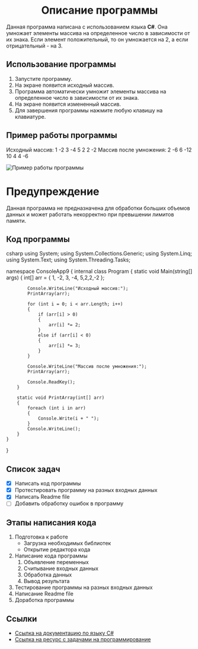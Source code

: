 <h1 align="center">Описание программы </h1>

Данная программа написана с использованием языка **С#**. Она умножает элементы массива на определенное число в зависимости от их знака. Если элемент положительный, то он умножается на 2, а если отрицательный - на 3. 

## Использование программы

1. Запустите программу.
2. На экране появится исходный массив.
3. Программа автоматически умножит элементы массива на определенное число в зависимости от их знака.
4. На экране появится измененный массив.
5. Для завершения программы нажмите любую клавишу на клавиатуре.

## Пример работы программы

Исходный массив:
1 -2 3 -4 5 2 2 -2 
Массив после умножения:
2 -6 6 -12 10 4 4 -6 


![Пример работы программы](https://i.imgur.com/664DznO.png)

# Предупреждение

Данная программа не предназначена для обработки больших объемов данных и может работать некорректно при превышении лимитов памяти.

## Код программы

csharp
using System;
using System.Collections.Generic;
using System.Linq;
using System.Text;
using System.Threading.Tasks;

namespace ConsoleApp9
{
    internal class Program
    {
        static void Main(string[] args)
        {
            int[] arr = { 1, -2, 3, -4, 5,2,2,-2 };

            Console.WriteLine("Исходный массив:");
            PrintArray(arr);

            for (int i = 0; i < arr.Length; i++)
            {
                if (arr[i] > 0)
                {
                    arr[i] *= 2;
                }
                else if (arr[i] < 0)
                {
                    arr[i] *= 3;
                }
            }

            Console.WriteLine("Массив после умножения:");
            PrintArray(arr);

            Console.ReadKey();
        }

        static void PrintArray(int[] arr)
        {
            foreach (int i in arr)
            {
                Console.Write(i + " ");
            }
            Console.WriteLine();
        }
    }
}



## Список задач

- [x] Написать код программы
- [x] Протестировать программу на разных входных данных
- [x] Написать Readme file
- [ ] Добавить обработку ошибок в программу

## Этапы написания кода

1. Подготовка к работе
   - Загрузка необходимых библиотек
   - Открытие редактора кода
2. Написание кода программы
   1. Объявление переменных
   2. Считывание входных данных
   3. Обработка данных
   4. Вывод результата
3. Тестирование программы на разных входных данных
4. Написание Readme file
5. Доработка программы

## Ссылки

- [Ссылка на документацию по языку C#](https://docs.microsoft.com/en-us/dotnet/csharp/)
- [Ссылка на ресурс с задачами на программирование](https://www.codewars.com/)
